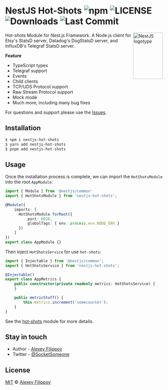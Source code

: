 # NestJS Hot-Shots ![npm](https://img.shields.io/npm/v/nestjs-hot-shots) ![LICENSE](https://img.shields.io/npm/l/nestjs-hot-shots) ![Downloads](https://img.shields.io/npm/dm/nestjs-hot-shots) ![Last Commit](https://img.shields.io/github/last-commit/SocketSomeone/nestjs-hot-shots)

<img align="right" width="95" height="148" title="NestJS logotype" src="https://nestjs.com/img/logo-small.svg" />

Hot-shots Module for Nest.js Framework. A Node.js client for Etsy's StatsD server, Datadog's DogStatsD server, and InfluxDB's Telegraf
StatsD server.

**Feature**

- TypeScript types
- Telegraf support
- Events
- Child clients
- TCP/UDS Protocol support
- Raw Stream Protocol support
- Mock mode
- Much more, including many bug fixes

For questions and support please use
the [Issues](https://github.com/SocketSomeone/nestjs-hot-shots/issues/new?assignees=&labels=question&template=question.yml).

## Installation

```bash
$ npm i nestjs-hot-shots
$ yarn add nestjs-hot-shots
$ pnpm add nestjs-hot-shots
```

## Usage

Once the installation process is complete, we can import the `HotShotsModule` into the root `AppModule`:

```typescript
import { Module } from '@nestjs/common'
import { HotShotsModule } from 'nestjs-hot-shots';

@Module({
    imports: [
      HotShotsModule.forRoot({
          port: 8020,
          globalTags: { env: process.env.NODE_ENV }
      })
    ]
})
export class AppModule {}
```
Then inject `HotShotsService` for use `hot-shots`:

```typescript
import { Injectable } from '@nestjs/common';
import { HotShotsService } from 'nestjs-hot-shots';

@Injectable()
export class AppMetrics {
    public constructor(private readonly metrics: HotShotsService) {
    }

    public metricStuff() {
        this.metrics.increment('somecounter');
    }
}
```

See the [hot-shots](https://www.npmjs.com/package/hot-shots) module for more details.

## Stay in touch

* Author - [Alexey Filippov](https://t.me/socketsomeone)
* Twitter - [@SocketSomeone](https://twitter.com/SocketSomeone)

## License

[MIT](https://github.com/SocketSomeone/nestjs-hot-shots/blob/master/LICENSE) © [Alexey Filippov](https://github.com/SocketSomeone)
